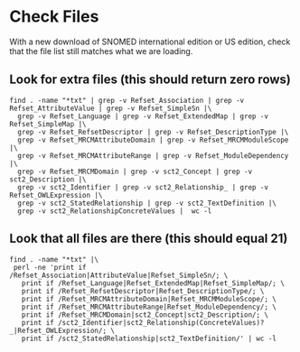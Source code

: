 # Check Files
With a new download of SNOMED international edition or US edition, check that the file list still matches what we are loading.

## Look for extra files (this should return zero rows)
```
find . -name "*txt" | grep -v Refset_Association | grep -v Refset_AttributeValue | grep -v Refset_SimpleSn |\
  grep -v Refset_Language | grep -v Refset_ExtendedMap | grep -v Refset_SimpleMap |\
  grep -v Refset_RefsetDescriptor | grep -v Refset_DescriptionType |\
  grep -v Refset_MRCMAttributeDomain | grep -v Refset_MRCMModuleScope |\
  grep -v Refset_MRCMAttributeRange | grep -v Refset_ModuleDependency |\
  grep -v Refset_MRCMDomain | grep -v sct2_Concept | grep -v sct2_Description |\
  grep -v sct2_Identifier | grep -v sct2_Relationship_ | grep -v Refset_OWLExpression |\
  grep -v sct2_StatedRelationship | grep -v sct2_TextDefinition |\
  grep -v sct2_RelationshipConcreteValues |  wc -l
```

## Look that all files are there (this should equal 21)
```
find . -name "*txt" |\
 perl -ne 'print if /Refset_Association|AttributeValue|Refset_SimpleSn/; \
   print if /Refset_Language|Refset_ExtendedMap|Refset_SimpleMap/; \
   print if /Refset_RefsetDescriptor|Refset_DescriptionType/; \
   print if /Refset_MRCMAttributeDomain|Refset_MRCMModuleScope/; \
   print if /Refset_MRCMAttributeRange|Refset_ModuleDependency/; \
   print if /Refset_MRCMDomain|sct2_Concept|sct2_Description/; \
   print if /sct2_Identifier|sct2_Relationship(ConcreteValues)?_|Refset_OWLExpression/; \
   print if /sct2_StatedRelationship|sct2_TextDefinition/' | wc -l
```